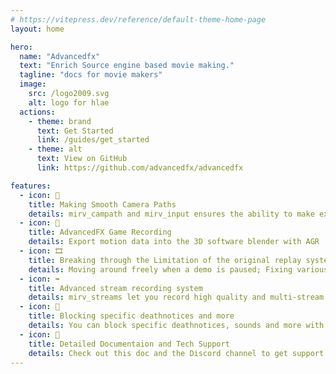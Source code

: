 ```yaml
---
# https://vitepress.dev/reference/default-theme-home-page
layout: home

hero:
  name: "Advancedfx"
  text: "Enrich Source engine based movie making."
  tagline: "docs for movie makers"
  image:
    src: /logo2009.svg
    alt: logo for hlae
  actions:
    - theme: brand
      text: Get Started
      link: /guides/get_started
    - theme: alt
      text: View on GitHub
      link: https://github.com/advancedfx/advancedfx

features:
  - icon: 🎥
    title: Making Smooth Camera Paths
    details: mirv_campath and mirv_input ensures the ability to make extraordinary camera paths
  - icon: 💬
    title: AdvancedFX Game Recording
    details: Export motion data into the 3D software blender with AGR
  - icon: 🎞️
    title: Breaking through the Limitation of the original replay system
    details: Moving around freely when a demo is paused; Fixing various demo issues
  - icon: ➡️
    title: Advanced stream recording system
    details: mirv_streams let you record high quality and multi-stream footages, providing possibilities of advanced effects
  - icon: 💬
    title: Blocking specific deathnotices and more
    details: You can block specific deathnotices, sounds and more with advancedfx
  - icon: 📑
    title: Detailed Documentaion and Tech Support
    details: Check out this doc and the Discord channel to get support and QA
---
```


<!-- HTML Part -->
<!-- <script setup>
  import Test from "./components/Test.vue"
</script>

<Test></Test> -->